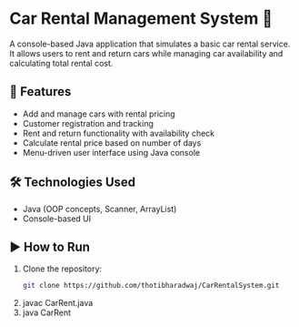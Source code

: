 # Car Rental Management System 🚗

A console-based Java application that simulates a basic car rental service. It allows users to rent and return cars while managing car availability and calculating total rental cost.

## 📌 Features

- Add and manage cars with rental pricing
- Customer registration and tracking
- Rent and return functionality with availability check
- Calculate rental price based on number of days
- Menu-driven user interface using Java console

## 🛠️ Technologies Used

- Java (OOP concepts, Scanner, ArrayList)
- Console-based UI

## ▶️ How to Run

1. Clone the repository:
   ```bash
   git clone https://github.com/thotibharadwaj/CarRentalSystem.git

2. javac CarRent.java
3. java CarRent
   



